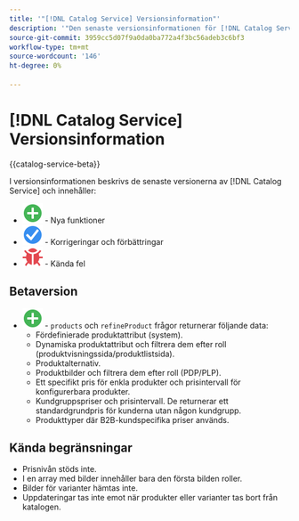 ```yaml
---
title: '"[!DNL Catalog Service] Versionsinformation"'
description: '"Den senaste versionsinformationen för [!DNL Catalog Service] för Adobe Commerce."'
source-git-commit: 3959cc5d07f9a0da0ba772a4f3bc56adeb3c6bf3
workflow-type: tm+mt
source-wordcount: '146'
ht-degree: 0%

---
```



# [!DNL Catalog Service] Versionsinformation

{{catalog-service-beta}}

I versionsinformationen beskrivs de senaste versionerna av [!DNL Catalog Service] och innehåller:

* ![Nytt](../assets/new.svg) - Nya funktioner
* ![Korrigera](../assets/fix.svg) - Korrigeringar och förbättringar
* ![Fel](../assets/bug.svg) - Kända fel

## Betaversion

* ![Nytt](../assets/new.svg) - `products` och `refineProduct` frågor returnerar följande data:
   * Fördefinierade produktattribut (system).
   * Dynamiska produktattribut och filtrera dem efter roll (produktvisningssida/produktlistsida).
   * Produktalternativ.
   * Produktbilder och filtrera dem efter roll (PDP/PLP).
   * Ett specifikt pris för enkla produkter och prisintervall för konfigurerbara produkter.
   * Kundgruppspriser och prisintervall. De returnerar ett standardgrundpris för kunderna utan någon kundgrupp.
   * Produkttyper där B2B-kundspecifika priser används.

## Kända begränsningar

* Prisnivån stöds inte.
* I en array med bilder innehåller bara den första bilden roller.
* Bilder för varianter hämtas inte.
* Uppdateringar tas inte emot när produkter eller varianter tas bort från katalogen.
